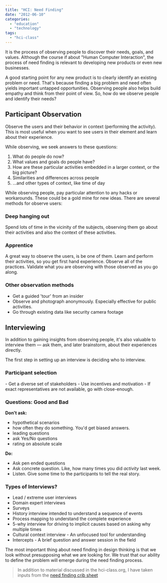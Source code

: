 ```yaml
---
title: "HCI: Need Finding"
date: "2012-06-10"
categories: 
  - "education"
  - "technology"
tags: 
  - "hci-class"
---
```


It is the process of observing people to discover their needs, goals, and values. Although the course if about "Human Computer Interaction", the process of need finding is relevant to developing new products or even new businesses.

A good starting point for any new product is to clearly identify an existing problem or need. That's because finding a big problem and need often yields important untapped opportunities. Observing people also helps build empathy and think from their point of view. So, how do we observe people and identify their needs?

## Participant Observation

Observe the users and their behavior in context (performing the activity). This is most useful when you want to see users in their element and learn about their experience.

While observing, we seek answers to these questions:

1. What do people do now?
2. What values and goals do people have?
3. How are these particular activities embedded in a larger context, or the big picture?
4. Similarities and differences across people
5. ...and other types of context, like time of day

While observing people, pay particular attention to any hacks or workarounds. These could be a gold mine for new ideas. There are several methods for observe users:

### Deep hanging out

Spend lots of time in the vicinity of the subjects, observing them go about their activities and also the context of these activities.

### Apprentice

A great way to observe the users, is be one of them. Learn and perform their activities, so you get first hand experience. Observe all of the practices. Validate what you are observing with those observed as you go along.

### Other observation methods

- Get a guided 'tour' from an insider
- Observe and photograph anonymously. Especially effective for public activities.
- Go through existing data like security camera footage

## Interviewing

In addition to gaining insights from observing people, it's also valuable to interview them — ask them, and later brainstorm, about their experiences directly.

The first step in setting up an interview is deciding who to interview.

### Participant selection

\- Get a diverse set of stakeholders - Use incentives and motivation - If exact representatives are not available, go with close-enough.

### Questions: Good and Bad

**Don't ask:**

- hypothetical scenarios
- how often they do something. You'd get biased answers.
- leading questions
- ask Yes/No questions
- rating on absolute scale

**Do:**

- Ask pen ended questions
- Ask concrete question. Like, how many times you did _activity_ last week.
- Listen. Give some time to the participants to tell the real story.

### Types of Interviews?

- Lead / extreme user interviews
- Domain expert interviews
- Surveys
- History interview intended to understand a sequence of events
- Process mapping to understand the complete experience
- 5-why interview for driving to implicit causes based on asking why multiple times
- Cultural context interview - An unfocused tool for understanding
- Intercepts - A brief question and answer session in the field

The most important thing about need finding in design thinking is that we look without presupposing what we are looking for. We trust that our ability to define the problem will emerge during the need finding process.

> In addition to material discussed in the hci-class.org, I have taken inputs from the [need finding crib sheet](http://hci.stanford.edu/courses/cs447/docs/NeedFindingCribSheet.pdf)
